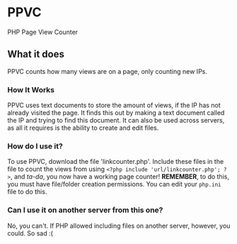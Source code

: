 # PPVC
PHP Page View Counter

## What it does
PPVC counts how many views are on a page, only counting new IPs.

### How It Works
PPVC uses text documents to store the amount of views, if the IP has not already visited the page. It finds this out by making a text document called the IP and trying to find this document.
It can also be used across servers, as all it requires is the ability to create and edit files.

### How do I use it?
To use PPVC, download the file 'linkcounter.php'. Include these files in the file to count the views from using `<?php include 'url/linkcounter.php'; ?>`, and _ta-da_, you now have a working page counter! **REMEMBER**, to do this, you must have file/folder creation permissions. You can edit your `php.ini` file to do this.

### Can I use it on another server from this one?
No, you can't. If PHP allowed including files on another server, however, you could. So sad :(
